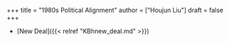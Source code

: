+++
title = "1980s Political Alignment"
author = ["Houjun Liu"]
draft = false
+++

-   [New Deal]({{< relref "KBhnew_deal.md" >}})